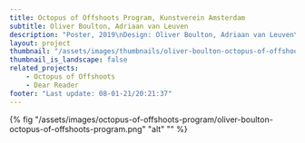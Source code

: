 ```yaml
---
title: Octopus of Offshoots Program, Kunstverein Amsterdam
subtitle: Oliver Boulton, Adriaan van Leuven
description: "Poster, 2019\nDesign: Oliver Boulton, Adriaan van Leuven\nDigital, 297 x 420mm"
layout: project
thumbnail: "/assets/images/thumbnails/oliver-boulton-octopus-of-offshoots-program.png"
thumbnail_is_landscape: false
related_projects:
    - Octopus of Offshoots
    - Dear Reader
footer: "Last update: 08-01-21/20:21:37"
---
```


{% fig "/assets/images/octopus-of-offshoots-program/oliver-boulton-octopus-of-offshoots-program.png" "alt" "" %}